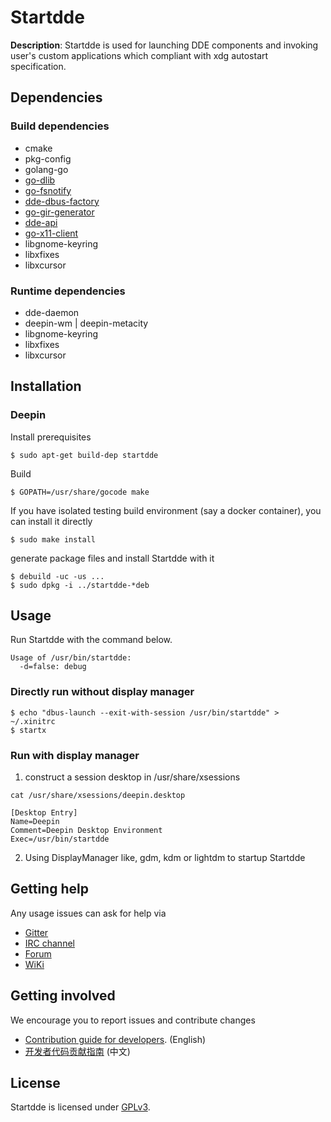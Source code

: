 # Startdde

**Description**:
Startdde is used for launching DDE components and invoking
user's custom applications which compliant with xdg autostart specification.

## Dependencies

### Build dependencies

- cmake
- pkg-config
- golang-go
- [go-dlib](https://github.com/linuxdeepin/go-lib)
- [go-fsnotify](https://github.com/howeyc/fsnotify)
- [dde-dbus-factory](https://github.com/linuxdeepin/dbus-factory)
- [go-gir-generator](https://github.com/linuxdeepin/go-gir-generator)
- [dde-api](https://github.com/linuxdeepin/dde-api)
- [go-x11-client](https://github.com/linuxdeepin/go-x11-client)
- libgnome-keyring
- libxfixes
- libxcursor

### Runtime dependencies

- dde-daemon
- deepin-wm | deepin-metacity
- libgnome-keyring
- libxfixes
- libxcursor

## Installation

### Deepin

Install prerequisites
```
$ sudo apt-get build-dep startdde
```

Build
```
$ GOPATH=/usr/share/gocode make
```

If you have isolated testing build environment (say a docker container), you can install it directly
```
$ sudo make install
```

generate package files and install Startdde with it
```
$ debuild -uc -us ...
$ sudo dpkg -i ../startdde-*deb
```

## Usage

Run Startdde with the command below.

```
Usage of /usr/bin/startdde:
  -d=false: debug
```


### Directly run without display manager

```
$ echo "dbus-launch --exit-with-session /usr/bin/startdde" > ~/.xinitrc
$ startx
```

### Run with display manager

1. construct a session desktop in /usr/share/xsessions

```
cat /usr/share/xsessions/deepin.desktop

[Desktop Entry]
Name=Deepin
Comment=Deepin Desktop Environment
Exec=/usr/bin/startdde
```

2. Using DisplayManager like, gdm, kdm or lightdm to startup Startdde

## Getting help

Any usage issues can ask for help via

* [Gitter](https://gitter.im/orgs/linuxdeepin/rooms)
* [IRC channel](https://webchat.freenode.net/?channels=deepin)
* [Forum](https://bbs.deepin.org)
* [WiKi](https://wiki.deepin.org/)

## Getting involved

We encourage you to report issues and contribute changes

* [Contribution guide for developers](https://github.com/linuxdeepin/developer-center/wiki/Contribution-Guidelines-for-Developers-en). (English)
* [开发者代码贡献指南](https://github.com/linuxdeepin/developer-center/wiki/Contribution-Guidelines-for-Developers) (中文)

## License

Startdde is licensed under [GPLv3](LICENSE).
